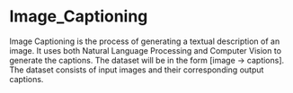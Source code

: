 # Image_Captioning
Image Captioning is the process of generating a textual description of an image. It uses both Natural Language Processing and Computer Vision to generate the captions. The dataset will be in the form [image → captions]. The dataset consists of input images and their corresponding output captions.
